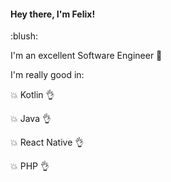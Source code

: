 <h4>Hey there, I'm <b>Felix!</b></h4> :blush:

I'm an excellent Software Engineer :muscle:

I'm really good in:

:boom: Kotlin :ok_hand:

:boom: Java :ok_hand:

:boom: React Native :ok_hand:

:boom: PHP :ok_hand:
